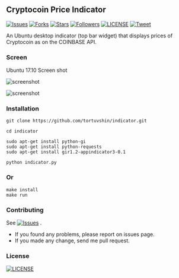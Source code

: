 ## Cryptocoin Price Indicator

<a href="https://github.com/tortuvshin/indicator/issues">
<img src="https://img.shields.io/github/issues/tortuvshin/indicator.svg"
    alt="Issues"></a>
<a href="https://github.com/tortuvshin/indicator/fork">
<img src="https://img.shields.io/github/forks/tortuvshin/indicator.svg?style=social&label=Fork"
    alt="Forks"></a>
<a href="https://github.com/tortuvshin/indicator/stargazers">
<img src="https://img.shields.io/github/stars/tortuvshin/indicator.svg?style=social&label=Stars"
    alt="Stars"></a>
<a href="https://github.com/tortuvshin/">
<img src="https://img.shields.io/github/followers/tortuvshin.svg?style=social&label=Follow"
    alt="Followers"></a>
<a href="https://raw.githubusercontent.com/tortuvshin/indicator/master/LICENSE">
<img src="https://img.shields.io/badge/license-MIT-blue.svg"
    alt="LICENSE"></a>
<a href="https://twitter.com/intent/tweet?text=Wow:&url=%5Bobject%20Object%5D">
<img src="https://img.shields.io/twitter/url/https/github.com/tortuvshin/indicator.svg?style=social"
    alt="Tweet"></a>

</p>

An Ubuntu desktop indicator (top bar widget) that displays prices of Cryptocoin as on the COINBASE API.

### Screen 

Ubuntu 17.10 Screen shot

![screenshot](https://github.com/tortuvshin/indicator/blob/master/img/screen.png)

![screenshot](https://github.com/tortuvshin/indicator/blob/master/img/screen3.png)


### Installation

```
git clone https://github.com/tortuvshin/indicator.git

cd indicator

sudo apt-get install python-gi
sudo apt-get install python-requests
sudo apt-get install gir1.2-appindicator3-0.1

python indicator.py 
```

### Or 
```
make install
make run
```

### Contributing

See <a href="https://github.com/tortuvshin/indicator/issues">
        <img src="https://img.shields.io/github/issues/tortuvshin/indicator.svg"
            alt="Issues"></a>
.

- If you found any problems, please report on issues page.
- If you made any change, send me pull request.


### License
  <a href="https://raw.githubusercontent.com/tortuvshin/indicator/master/LICENSE">
        <img src="https://img.shields.io/badge/license-MIT-blue.svg"
    alt="LICENSE"></a>
